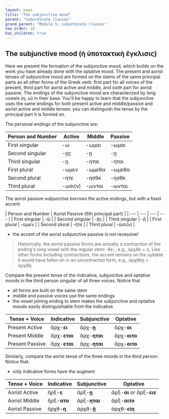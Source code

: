 ```yaml
---
layout: page
title: "The subjunctive mood"
parent: "Subordinate clauses"
grand_parent: "Module 5: subordinate clauses"
nav_order: 10
has_children: true
---
```


## The subjunctive mood (ἡ ὑποτακτικὴ ἔγκλισις)

Here we present the formation of the subjunctive mood, which builds on the work you have already done with the optative mood. The present and aorist tenses of subjunctive mood are formed on the stems of the same principal parts as all other forms of the Greek verb: first part for all voices of the present, third part for aorist active and middle, and sixth part for aorist passive.  The endings of the subjunctive mood are characterized by long vowels (η, ω) in their base.  You'll be happy to learn that the subjunctive uses the same endings for both present active and middle/passive and aorist active and middle tenses:  you can distinguish the tense by the principal part it is formed on.

The personal endings of the subjunctive are:

|  Person and Number | Active | Middle | Passive  |
| --- | --- | --- | --- |
| First singular | -ω | -ωμαι | -ωμαι |
| Second singular | -ῃς | -ῃ | -ῃ|
| Third singular | -ῃ | -ηται | -ηται |
| First plural | -ωμεν | -ωμεθα | -ωμεθα |
| Second plural | -ητε | -ησθε | -ησθε |
| Third plural | -ωσι(ν) | -ωνται | -ωνται |

The aorist passive subjunctive borrows the active endings, but with a fixed accent:

|  Person and Number | Aorist Passive (6th principal part) |
| --- | --- | --- | --- |
| First singular | -ῶ | 
| Second singular | -ῇς | 
| Third singular | -ῇ | 
| First plural | -ῶμεν | 
| Second plural | -ῆτε | 
| Third plural | -ῶσι(ν) | 

- the accent of the aorist subjunctive passive is not recessive!

> Historically, the aorist passive forms are actually a contraction of the ending's long vowel with the regular stem -θε-, e.g., ἀρχθε + ῃ.  Like other forms including contractions, the accent remains on the syllable it would have fallen on in an uncontracted form, e.g., ἀρχθέῃ > ἀρχθῇ.

Compare the present tense of the indicative, subjunctive and optative moods in the third person singular of all three voices.  Notice that 

- all forms are built on the same stem
- middle and passive voices use the same endings
- the vowel joining ending to stem makes the subjunctive and optative moods easily distinguishable from the indicative

| Tense + Voice | Indicative | Subjunctive | Optative |
| --- | --- | --- | --- | 
| Present Active | ἄρχ-**ει** | ἄρχ-**ῃ** | ἄρχ-**οι** |
| Present Middle | ἄρχ-**εται** | ἄρχ-**ηται** | ἄρχ-**οιτο** | 
| Present Passive | ἄρχ-**εται** | ἄρχ-**ηται** | ἄρχ-**οιτο** | 


Similarly, compare the aorist tense of the three moods in the third person.  Notice that:





- only indicative forms have the augment



| Tense + Voice | Indicative | Subjunctive | Optative |
| --- | --- | --- | --- | 
| Aorist Active | ἤρξ-**ε**  | ἄρξ-**ῃ** | ἄρξ-**αι** or ἄρξ-**ειε** |
| Aorist Middle | ἤρξ-**ατο** | ἄρξ-**ηται** | ἄρξ-**αιτο** | 
| Aorist Passive | ἤρχθ-**η** | ἀρχθ-**ῇ**| ἀρχθ-**είη** | 

